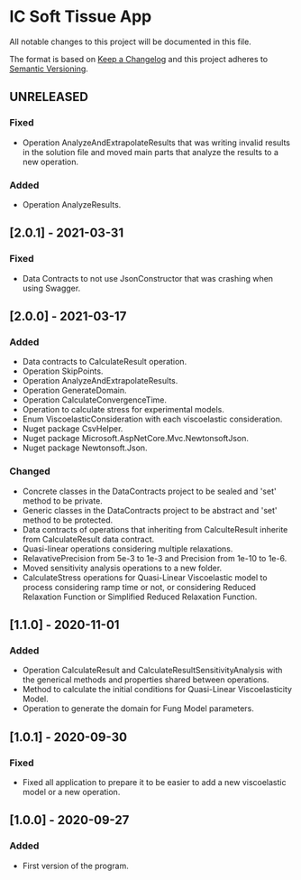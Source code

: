 # IC Soft Tissue App
All notable changes to this project will be documented in this file.

The format is based on [Keep a Changelog](http://keepachangelog.com/en/1.0.0/)
and this project adheres to [Semantic Versioning](http://semver.org/spec/v2.0.0.html).

## UNRELEASED
### Fixed
- Operation AnalyzeAndExtrapolateResults that was writing invalid results in the solution file and moved main parts that analyze the results to a new operation.
### Added
- Operation AnalyzeResults.

## [2.0.1] - 2021-03-31
### Fixed
- Data Contracts to not use JsonConstructor that was crashing when using Swagger.

## [2.0.0] - 2021-03-17
### Added
- Data contracts to CalculateResult operation.
- Operation SkipPoints.
- Operation AnalyzeAndExtrapolateResults.
- Operation GenerateDomain.
- Operation CalculateConvergenceTime.
- Operation to calculate stress for experimental models.
- Enum ViscoelasticConsideration with each viscoelastic consideration.
- Nuget package CsvHelper.
- Nuget package Microsoft.AspNetCore.Mvc.NewtonsoftJson.
- Nuget package Newtonsoft.Json.
### Changed
- Concrete classes in the DataContracts project to be sealed and 'set' method to be private.
- Generic classes in the DataContracts project to be abstract and 'set' method to be protected.
- Data contracts of operations that inheriting from CalculteResult inherite from CalculateResult data contract.
- Quasi-linear operations considering multiple relaxations.
- RelavativePrecision from 5e-3 to 1e-3 and Precision from 1e-10 to 1e-6.
- Moved sensitivity analysis operations to a new folder.
- CalculateStress operations for Quasi-Linear Viscoelastic model to process considering ramp time or not, or considering Reduced Relaxation Function or Simplified Reduced Relaxation Function.

## [1.1.0] - 2020-11-01
### Added
- Operation CalculateResult and CalculateResultSensitivityAnalysis with the generical methods and properties shared between operations.
- Method to calculate the initial conditions for Quasi-Linear Viscoelasticity Model.
- Operation to generate the domain for Fung Model parameters.

## [1.0.1] - 2020-09-30
### Fixed
- Fixed all application to prepare it to be easier to add a new viscoelastic model or a new operation.

## [1.0.0] - 2020-09-27
### Added
- First version of the program.